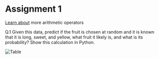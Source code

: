 # Assignment 1

[Learn about](https://www.geeksforgeeks.org/python-arithmetic-operators/) more arithmetic operators

Q.1 Given this data, predict if the fruit is chosen at random and it is known that it is long, sweet, and yellow, what fruit it likely is, and what is its probability? Show this calculation in Python.

![Table](https://www.machinelearningplus.com/wp-content/uploads/2018/11/05_Naive_bayes_example_new-865x260.png)
